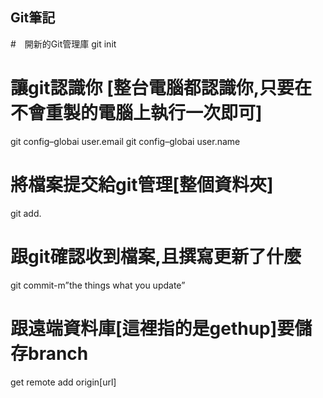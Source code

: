 ## Git筆記
#　開新的Git管理庫
git init
# 讓git認識你 [整台電腦都認識你,只要在不會重製的電腦上執行一次即可]
git config–globai user.email
git config–globai user.name
# 將檔案提交給git管理[整個資料夾]
git add.
# 跟git確認收到檔案,且撰寫更新了什麼
git commit-m”the things what  you update”
# 跟遠端資料庫[這裡指的是gethup]要儲存branch
get remote add origin[url]
